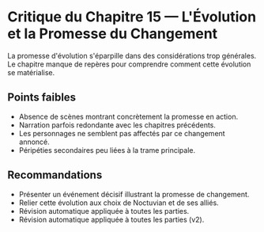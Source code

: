 # Critique du Chapitre 15 — L'Évolution et la Promesse du Changement

La promesse d'évolution s'éparpille dans des considérations trop générales. Le chapitre manque de repères pour comprendre comment cette évolution se matérialise.

## Points faibles
- Absence de scènes montrant concrètement la promesse en action.
- Narration parfois redondante avec les chapitres précédents.
- Les personnages ne semblent pas affectés par ce changement annoncé.
- Péripéties secondaires peu liées à la trame principale.

## Recommandations
- Présenter un événement décisif illustrant la promesse de changement.
- Relier cette évolution aux choix de Noctuvian et de ses alliés.
- Révision automatique appliquée à toutes les parties.
- Révision automatique appliquée à toutes les parties (v2).
